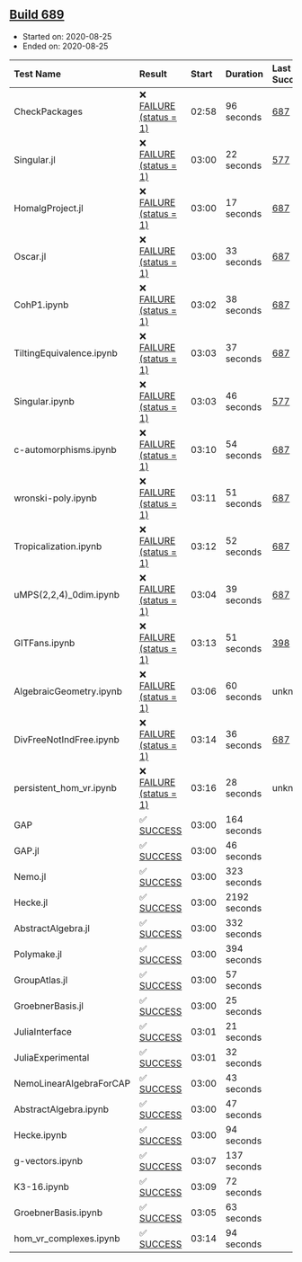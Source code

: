 ## [Build 689](https://oscarci.mathematik.uni-kl.de/job/oscar-stable/689/)

* Started on: 2020-08-25
* Ended on: 2020-08-25

| Test Name    | Result | Start | Duration | Last Success | First Failure |
|:-------------|:-------|:------|:---------|:-------------|:--------------|
| CheckPackages | ❌ [FAILURE (status = 1)](https://oscarci.mathematik.uni-kl.de/job/oscar-stable/689/artifact/logs/build-689/CheckPackages.log) | 02:58 | 96 seconds | [687](https://oscarci.mathematik.uni-kl.de/job/oscar-stable/687/) | [688](https://oscarci.mathematik.uni-kl.de/job/oscar-stable/688/) |
| Singular.jl | ❌ [FAILURE (status = 1)](https://oscarci.mathematik.uni-kl.de/job/oscar-stable/689/artifact/logs/build-689/Singular.jl.log) | 03:00 | 22 seconds | [577](https://oscarci.mathematik.uni-kl.de/job/oscar-stable/577/) | [578](https://oscarci.mathematik.uni-kl.de/job/oscar-stable/578/) |
| HomalgProject.jl | ❌ [FAILURE (status = 1)](https://oscarci.mathematik.uni-kl.de/job/oscar-stable/689/artifact/logs/build-689/HomalgProject.jl.log) | 03:00 | 17 seconds | [687](https://oscarci.mathematik.uni-kl.de/job/oscar-stable/687/) | [688](https://oscarci.mathematik.uni-kl.de/job/oscar-stable/688/) |
| Oscar.jl | ❌ [FAILURE (status = 1)](https://oscarci.mathematik.uni-kl.de/job/oscar-stable/689/artifact/logs/build-689/Oscar.jl.log) | 03:00 | 33 seconds | [687](https://oscarci.mathematik.uni-kl.de/job/oscar-stable/687/) | [688](https://oscarci.mathematik.uni-kl.de/job/oscar-stable/688/) |
| CohP1.ipynb | ❌ [FAILURE (status = 1)](https://oscarci.mathematik.uni-kl.de/job/oscar-stable/689/artifact/logs/build-689/CohP1.ipynb.log) | 03:02 | 38 seconds | [687](https://oscarci.mathematik.uni-kl.de/job/oscar-stable/687/) | [688](https://oscarci.mathematik.uni-kl.de/job/oscar-stable/688/) |
| TiltingEquivalence.ipynb | ❌ [FAILURE (status = 1)](https://oscarci.mathematik.uni-kl.de/job/oscar-stable/689/artifact/logs/build-689/TiltingEquivalence.ipynb.log) | 03:03 | 37 seconds | [687](https://oscarci.mathematik.uni-kl.de/job/oscar-stable/687/) | [688](https://oscarci.mathematik.uni-kl.de/job/oscar-stable/688/) |
| Singular.ipynb | ❌ [FAILURE (status = 1)](https://oscarci.mathematik.uni-kl.de/job/oscar-stable/689/artifact/logs/build-689/Singular.ipynb.log) | 03:03 | 46 seconds | [577](https://oscarci.mathematik.uni-kl.de/job/oscar-stable/577/) | [578](https://oscarci.mathematik.uni-kl.de/job/oscar-stable/578/) |
| c-automorphisms.ipynb | ❌ [FAILURE (status = 1)](https://oscarci.mathematik.uni-kl.de/job/oscar-stable/689/artifact/logs/build-689/c-automorphisms.ipynb.log) | 03:10 | 54 seconds | [687](https://oscarci.mathematik.uni-kl.de/job/oscar-stable/687/) | [688](https://oscarci.mathematik.uni-kl.de/job/oscar-stable/688/) |
| wronski-poly.ipynb | ❌ [FAILURE (status = 1)](https://oscarci.mathematik.uni-kl.de/job/oscar-stable/689/artifact/logs/build-689/wronski-poly.ipynb.log) | 03:11 | 51 seconds | [687](https://oscarci.mathematik.uni-kl.de/job/oscar-stable/687/) | [688](https://oscarci.mathematik.uni-kl.de/job/oscar-stable/688/) |
| Tropicalization.ipynb | ❌ [FAILURE (status = 1)](https://oscarci.mathematik.uni-kl.de/job/oscar-stable/689/artifact/logs/build-689/Tropicalization.ipynb.log) | 03:12 | 52 seconds | [687](https://oscarci.mathematik.uni-kl.de/job/oscar-stable/687/) | [688](https://oscarci.mathematik.uni-kl.de/job/oscar-stable/688/) |
| uMPS(2,2,4)_0dim.ipynb | ❌ [FAILURE (status = 1)](https://oscarci.mathematik.uni-kl.de/job/oscar-stable/689/artifact/logs/build-689/uMPS-2-2-4-_0dim.ipynb.log) | 03:04 | 39 seconds | [687](https://oscarci.mathematik.uni-kl.de/job/oscar-stable/687/) | [688](https://oscarci.mathematik.uni-kl.de/job/oscar-stable/688/) |
| GITFans.ipynb | ❌ [FAILURE (status = 1)](https://oscarci.mathematik.uni-kl.de/job/oscar-stable/689/artifact/logs/build-689/GITFans.ipynb.log) | 03:13 | 51 seconds | [398](https://oscarci.mathematik.uni-kl.de/job/oscar-stable/398/) | [399](https://oscarci.mathematik.uni-kl.de/job/oscar-stable/399/) |
| AlgebraicGeometry.ipynb | ❌ [FAILURE (status = 1)](https://oscarci.mathematik.uni-kl.de/job/oscar-stable/689/artifact/logs/build-689/AlgebraicGeometry.ipynb.log) | 03:06 | 60 seconds | unknown | unknown |
| DivFreeNotIndFree.ipynb | ❌ [FAILURE (status = 1)](https://oscarci.mathematik.uni-kl.de/job/oscar-stable/689/artifact/logs/build-689/DivFreeNotIndFree.ipynb.log) | 03:14 | 36 seconds | [687](https://oscarci.mathematik.uni-kl.de/job/oscar-stable/687/) | [688](https://oscarci.mathematik.uni-kl.de/job/oscar-stable/688/) |
| persistent_hom_vr.ipynb | ❌ [FAILURE (status = 1)](https://oscarci.mathematik.uni-kl.de/job/oscar-stable/689/artifact/logs/build-689/persistent_hom_vr.ipynb.log) | 03:16 | 28 seconds | unknown | unknown |
| GAP | ✅ [SUCCESS](https://oscarci.mathematik.uni-kl.de/job/oscar-stable/689/artifact/logs/build-689/GAP.log) | 03:00 | 164 seconds |  |  |
| GAP.jl | ✅ [SUCCESS](https://oscarci.mathematik.uni-kl.de/job/oscar-stable/689/artifact/logs/build-689/GAP.jl.log) | 03:00 | 46 seconds |  |  |
| Nemo.jl | ✅ [SUCCESS](https://oscarci.mathematik.uni-kl.de/job/oscar-stable/689/artifact/logs/build-689/Nemo.jl.log) | 03:00 | 323 seconds |  |  |
| Hecke.jl | ✅ [SUCCESS](https://oscarci.mathematik.uni-kl.de/job/oscar-stable/689/artifact/logs/build-689/Hecke.jl.log) | 03:00 | 2192 seconds |  |  |
| AbstractAlgebra.jl | ✅ [SUCCESS](https://oscarci.mathematik.uni-kl.de/job/oscar-stable/689/artifact/logs/build-689/AbstractAlgebra.jl.log) | 03:00 | 332 seconds |  |  |
| Polymake.jl | ✅ [SUCCESS](https://oscarci.mathematik.uni-kl.de/job/oscar-stable/689/artifact/logs/build-689/Polymake.jl.log) | 03:00 | 394 seconds |  |  |
| GroupAtlas.jl | ✅ [SUCCESS](https://oscarci.mathematik.uni-kl.de/job/oscar-stable/689/artifact/logs/build-689/GroupAtlas.jl.log) | 03:00 | 57 seconds |  |  |
| GroebnerBasis.jl | ✅ [SUCCESS](https://oscarci.mathematik.uni-kl.de/job/oscar-stable/689/artifact/logs/build-689/GroebnerBasis.jl.log) | 03:00 | 25 seconds |  |  |
| JuliaInterface | ✅ [SUCCESS](https://oscarci.mathematik.uni-kl.de/job/oscar-stable/689/artifact/logs/build-689/JuliaInterface.log) | 03:01 | 21 seconds |  |  |
| JuliaExperimental | ✅ [SUCCESS](https://oscarci.mathematik.uni-kl.de/job/oscar-stable/689/artifact/logs/build-689/JuliaExperimental.log) | 03:01 | 32 seconds |  |  |
| NemoLinearAlgebraForCAP | ✅ [SUCCESS](https://oscarci.mathematik.uni-kl.de/job/oscar-stable/689/artifact/logs/build-689/NemoLinearAlgebraForCAP.log) | 03:00 | 43 seconds |  |  |
| AbstractAlgebra.ipynb | ✅ [SUCCESS](https://oscarci.mathematik.uni-kl.de/job/oscar-stable/689/artifact/logs/build-689/AbstractAlgebra.ipynb.log) | 03:00 | 47 seconds |  |  |
| Hecke.ipynb | ✅ [SUCCESS](https://oscarci.mathematik.uni-kl.de/job/oscar-stable/689/artifact/logs/build-689/Hecke.ipynb.log) | 03:00 | 94 seconds |  |  |
| g-vectors.ipynb | ✅ [SUCCESS](https://oscarci.mathematik.uni-kl.de/job/oscar-stable/689/artifact/logs/build-689/g-vectors.ipynb.log) | 03:07 | 137 seconds |  |  |
| K3-16.ipynb | ✅ [SUCCESS](https://oscarci.mathematik.uni-kl.de/job/oscar-stable/689/artifact/logs/build-689/K3-16.ipynb.log) | 03:09 | 72 seconds |  |  |
| GroebnerBasis.ipynb | ✅ [SUCCESS](https://oscarci.mathematik.uni-kl.de/job/oscar-stable/689/artifact/logs/build-689/GroebnerBasis.ipynb.log) | 03:05 | 63 seconds |  |  |
| hom_vr_complexes.ipynb | ✅ [SUCCESS](https://oscarci.mathematik.uni-kl.de/job/oscar-stable/689/artifact/logs/build-689/hom_vr_complexes.ipynb.log) | 03:14 | 94 seconds |  |  |
